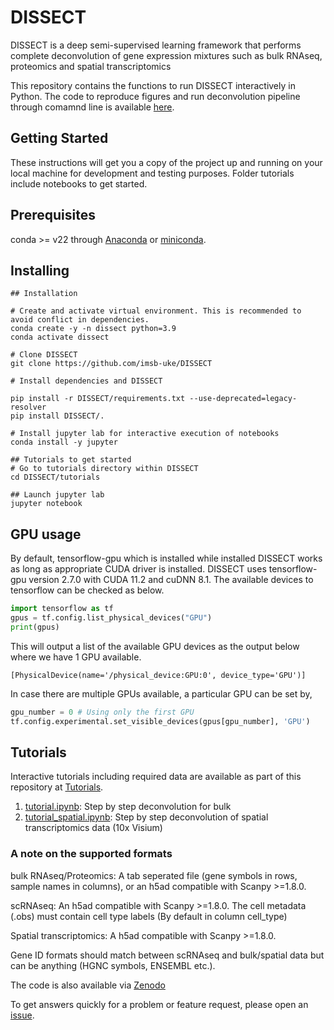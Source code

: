 # DISSECT

DISSECT is a deep semi-supervised learning framework that performs complete deconvolution of gene expression mixtures such as bulk RNAseq, proteomics and spatial transcriptomics

This repository contains the functions to run DISSECT interactively in Python. The code to reproduce figures and run deconvolution pipeline through comamnd line is available [here](https://github.com/imsb-uke/deconvolution).  

## Getting Started

These instructions will get you a copy of the project up and running on your local machine for development and testing purposes. Folder tutorials include notebooks to get started.

## Prerequisites

conda >= v22 through [Anaconda](https://docs.anaconda.com/free/anaconda/install/index.html) or [miniconda](https://docs.conda.io/projects/miniconda/en/latest/miniconda-install.html).

## Installing
```shell
## Installation

# Create and activate virtual environment. This is recommended to avoid conflict in dependencies.
conda create -y -n dissect python=3.9
conda activate dissect

# Clone DISSECT
git clone https://github.com/imsb-uke/DISSECT

# Install dependencies and DISSECT

pip install -r DISSECT/requirements.txt --use-deprecated=legacy-resolver
pip install DISSECT/.

# Install jupyter lab for interactive execution of notebooks
conda install -y jupyter

## Tutorials to get started
# Go to tutorials directory within DISSECT
cd DISSECT/tutorials

## Launch jupyter lab
jupyter notebook

```
## GPU usage
By default, tensorflow-gpu which is installed while installed DISSECT works as long as appropriate CUDA driver is installed. DISSECT uses tensorflow-gpu version 2.7.0 with CUDA 11.2 and cuDNN 8.1. The available devices to tensorflow can be checked as below.

```python
import tensorflow as tf
gpus = tf.config.list_physical_devices("GPU")
print(gpus)

```
This will output a list of the available GPU devices as the output below where we have 1 GPU available. 
```
[PhysicalDevice(name='/physical_device:GPU:0', device_type='GPU')] 
```
In case there are multiple GPUs available, a particular GPU can be set by,

```python
gpu_number = 0 # Using only the first GPU
tf.config.experimental.set_visible_devices(gpus[gpu_number], 'GPU')
```

## Tutorials
Interactive tutorials including required data are available as part of this repository at [Tutorials](https://github.com/imsb-uke/DISSECT/tree/main/tutorials).
1. [tutorial.ipynb](https://github.com/imsb-uke/DISSECT/tree/main/tutorials/tutorial.ipynb): Step by step deconvolution for bulk
2. [tutorial_spatial.ipynb](https://github.com/imsb-uke/DISSECT/tree/main/tutorials/tutorial_spatial.ipynb): Step by step deconvolution of spatial transcriptomics data (10x Visium)

### A note on the supported formats
bulk RNAseq/Proteomics: A tab seperated file (gene symbols in rows, sample names in columns), or an h5ad compatible with Scanpy >=1.8.0.

scRNAseq: An h5ad compatible with Scanpy >=1.8.0. The cell metadata (.obs) must contain cell type labels (By default in column cell_type)

Spatial transcriptomics: A h5ad compatible with Scanpy >=1.8.0.

Gene ID formats should match between scRNAseq and bulk/spatial data but can be anything (HGNC symbols, ENSEMBL etc.).

The code is also available via [Zenodo](https://zenodo.org/doi/10.5281/zenodo.10570403)

To get answers quickly for a problem or feature request, please open an [issue](https://github.com/imsb-uke/DISSECT/issues).
